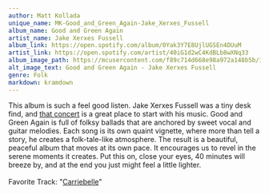```yaml
---
author: Matt Kollada
unique_name: MK-Good_and_Green_Again-Jake_Xerxes_Fussell
album_name: Good and Green Again
artist_name: Jake Xerxes Fussell
album_link: https://open.spotify.com/album/0Yak3Y7E8UjlUGSEn4DUuM
artist_link: https://open.spotify.com/artist/40iG1d2wC4KdBLb8wXNq33
album_image_path: https://mcusercontent.com/f89c714d668e98a972a148b5b/images/f1194ffa-63b9-60b7-3aee-84b945bec41b.jpeg
alt_image_text: Good and Green Again - Jake Xerxes Fussell
genre: Folk
markdown: kramdown
---
```

This album is such a feel good listen. Jake Xerxes Fussell was a tiny desk find, and <a href="https://www.youtube.com/watch?v=SB6jTKPOjMY">that concert</a> is a great place to start with his music. Good and Green Again is full of folksy ballads that are anchored by sweet vocal and guitar melodies. Each song is its own quaint vignette, where more than tell a story, he creates a folk-tale-like atmosphere. The result is a beautiful, peaceful album that moves at its own pace. It encourages us to revel in the serene moments it creates. Put this on, close your eyes, 40 minutes will breeze by, and at the end you just might feel a little lighter. 
<br>
<br>
Favorite Track: "<a href="https://open.spotify.com/track/3ZhzIbUnZLOFLX6uAfDwwn">Carriebelle</a>"